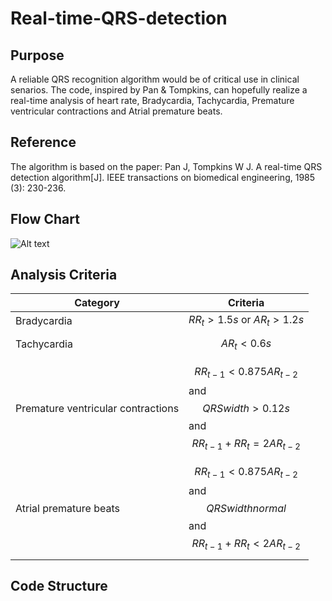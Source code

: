 # Real-time-QRS-detection
## Purpose
A reliable QRS recognition algorithm would be of critical use in clinical senarios. The code, inspired by Pan & Tompkins, can hopefully realize a real-time analysis of heart rate, Bradycardia, Tachycardia, Premature ventricular contractions and Atrial premature beats.
## Reference
The algorithm is based on the paper: Pan J, Tompkins W J. A real-time QRS detection algorithm[J]. IEEE transactions on biomedical engineering, 1985 (3): 230-236.
## Flow Chart
![Alt text](/path/to/imgs/ECG_detect.png)
## Analysis Criteria
| Category        | Criteria           |
| ------------- |-------------|
|Bradycardia     |$RR_t>1.5s$ or $AR_t>1.2s$
|Tachycardia     |$$AR_t<0.6s$$
|Premature ventricular contractions      |$$RR_{t-1}<0.875AR_{t-2}$$ and $$QRS width>0.12s$$ and $$RR_{t-1}+RR_t=2AR_{t-2}$$
|Atrial premature beats                  |$$RR_{t-1}<0.875AR_{t-2}$$ and $$QRS width normal$$ and $$RR_{t-1}+RR_t<2AR_{t-2}$$
## Code Structure

